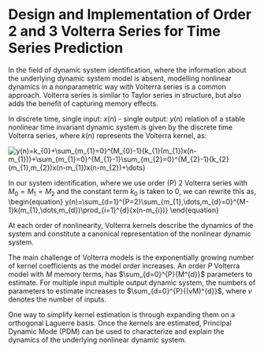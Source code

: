 # Design and Implementation of Order 2 and 3 Volterra Series for Time Series Prediction

In the field of dynamic system identification, where the information about the underlying dynamic system model is absent, modelling nonlinear dynamics in a nonparametric way with Volterra series is a common approach. Volterra series is similar to Taylor series in structure, but also adds the benefit of capturing memory effects. 

In discrete time, single input: $x(n)$ - single output: $y(n)$ relation of a stable nonlinear time invariant dynamic system is given by the discrete time Volterra series, where $k(n)$ represents the Volterra kernel, as:

<img src="https://latex.codecogs.com/gif.latex?y(n)=k_{0}&plus;\sum_{m_{1}=0}^{M_{0}-1}{k_{1}(m_{1})x(n-m_{1})}&plus;\sum_{m_{1}=0}^{M_{1}-1}\sum_{m_{2}=0}^{M_{2}-1}{k_{2}(m_{1},m_{2})x(n-m_{1})x(n-m_{2})&plus;\dots}" title="y(n)=k_{0}+\sum_{m_{1}=0}^{M_{0}-1}{k_{1}(m_{1})x(n-m_{1})}+\sum_{m_{1}=0}^{M_{1}-1}\sum_{m_{2}=0}^{M_{2}-1}{k_{2}(m_{1},m_{2})x(n-m_{1})x(n-m_{2})+\dots}" />

In our system identification, where we use order (P) 2 Volterra series with $M_{0}=M_{1}=M_{2}$ and the constant term $k_{0}$ is taken to 0, we can rewrite this as,
\begin{equation}
    y(n)=\sum_{d=1}^{P=2}\sum_{m_{1},\dots,m_{d}=0}^{M-1}k(m_{1},\dots,m_{d})\prod_{i=1}^{d}{x(n-m_{i})}
\end{equation}

At each order of nonlinearity, Volterra kernels describe the dynamics of the system and constitute a canonical representation of the nonlinear dynamic system. 

The main challenge of Volterra models is the exponentially growing number of kernel coefficients as the model order increases. An order $P$ Volterra model with $M$ memory terms, has $\sum_{d=0}^{P}{M^{d}}$ parameters to estimate. For multiple input multiple output dynamic system, the numbers of parameters to estimate increases to $\sum_{d=0}^{P}{(vM)^{d}}$, where $v$ denotes the number of inputs.

One way to simplify kernel estimation is through expanding them on a orthogonal Laguerre basis. Once the kernels are estimated, Principal Dynamic Mode (PDM) can be used to characterize and explain the dynamics of the underlying nonlinear dynamic system. 
